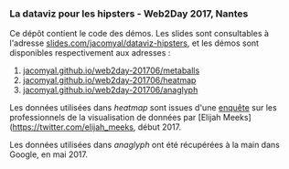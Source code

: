 ### La dataviz pour les hipsters - Web2Day 2017, Nantes

Ce dépôt contient le code des démos. Les slides sont consultables à l'adresse [slides.com/jacomyal/dataviz-hipsters](https://slides.com/jacomyal/dataviz-hipsters), et les démos sont disponibles respectivement aux adresses :

  1. [jacomyal.github.io/web2day-201706/metaballs](http://jacomyal.github.io/web2day-201706/metaballs)
  2. [jacomyal.github.io/web2day-201706/heatmap](http://jacomyal.github.io/web2day-201706/heatmap)
  3. [jacomyal.github.io/web2day-201706/anaglyph](http://jacomyal.github.io/web2day-201706/anaglyph)

Les données utilisées dans *heatmap* sont issues d'une [enquête](https://medium.com/@Elijah_Meeks/2017-data-visualization-survey-results-40688830b9f2) sur les professionnels de la visualisation de données par [Elijah Meeks](https://twitter.com/elijah_meeks, début 2017.

Les données utilisées dans *anaglyph* ont été récupérées à la main dans Google, en mai 2017.
